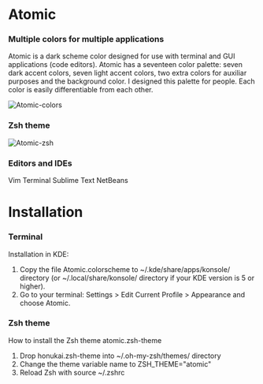 # Atomic
### Multiple colors for multiple applications

Atomic is a dark scheme color designed for use with terminal and GUI applications (code editors). Atomic has a seventeen color palette: seven dark accent colors, seven light accent colors, two extra colors for auxiliar purposes and the background color. I designed this palette for people. Each color is easily differentiable from each other.

![Atomic-colors](https://github.com/gerardbm/Atomic/blob/master/img/atomic-colors.png)
### Zsh theme

![Atomic-zsh](https://github.com/gerardbm/Atomic/blob/master/img/prompt-zsh.png)

### Editors and IDEs
Vim
Terminal
Sublime Text
NetBeans
# Installation
### Terminal
Installation in KDE:
1. Copy the file Atomic.colorscheme to ~/.kde/share/apps/konsole/ directory (or ~/.local/share/konsole/ directory if your KDE version is 5 or higher).
2. Go to your terminal: Settings > Edit Current Profile > Appearance and choose Atomic.
### Zsh theme
How to install the Zsh theme atomic.zsh-theme
1. Drop honukai.zsh-theme into ~/.oh-my-zsh/themes/ directory
2. Change the theme variable name to ZSH_THEME="atomic"
3. Reload Zsh with source ~/.zshrc
